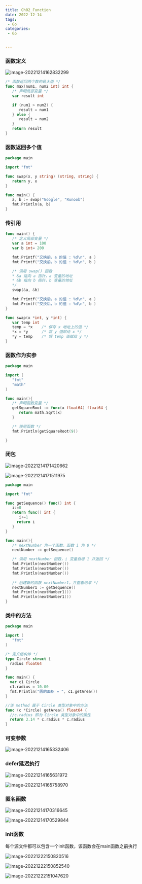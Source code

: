 ```yaml
---
title: Ch02_Function
date: 2022-12-14
tags:
 - Go
categories:
 - Go


---
```


### 

### 函数定义

![image-20221214162832299](https://markdown-1301334775.cos.eu-frankfurt.myqcloud.com/image-20221214162832299.png)

```go
/* 函数返回两个数的最大值 */
func max(num1, num2 int) int {
   /* 声明局部变量 */
   var result int

   if (num1 > num2) {
      result = num1
   } else {
      result = num2
   }
   return result
}
```



### 函数返回多个值

```go
package main

import "fmt"

func swap(x, y string) (string, string) {
   return y, x
}

func main() {
   a, b := swap("Google", "Runoob")
   fmt.Println(a, b)
}
```



### 传引用

```go
func main() {
   /* 定义局部变量 */
   var a int = 100
   var b int= 200

   fmt.Printf("交换前，a 的值 : %d\n", a )
   fmt.Printf("交换前，b 的值 : %d\n", b )

   /* 调用 swap() 函数
   * &a 指向 a 指针，a 变量的地址
   * &b 指向 b 指针，b 变量的地址
   */
   swap(&a, &b)

   fmt.Printf("交换后，a 的值 : %d\n", a )
   fmt.Printf("交换后，b 的值 : %d\n", b )
}

func swap(x *int, y *int) {
   var temp int
   temp = *x    /* 保存 x 地址上的值 */
   *x = *y      /* 将 y 值赋给 x */
   *y = temp    /* 将 temp 值赋给 y */
}
```



### 函数作为实参

```go
package main

import (
   "fmt"
   "math"
)

func main(){
   /* 声明函数变量 */
   getSquareRoot := func(x float64) float64 {
      return math.Sqrt(x)
   }

   /* 使用函数 */
   fmt.Println(getSquareRoot(9))

}
```



### 闭包

![image-20221214171420662](https://markdown-1301334775.cos.eu-frankfurt.myqcloud.com/image-20221214171420662.png)

![image-20221214171511975](https://markdown-1301334775.cos.eu-frankfurt.myqcloud.com/image-20221214171511975.png)

```go
package main

import "fmt"

func getSequence() func() int {
   i:=0
   return func() int {
      i+=1
     return i  
   }
}

func main(){
   /* nextNumber 为一个函数，函数 i 为 0 */
   nextNumber := getSequence()  

   /* 调用 nextNumber 函数，i 变量自增 1 并返回 */
   fmt.Println(nextNumber())
   fmt.Println(nextNumber())
   fmt.Println(nextNumber())
   
   /* 创建新的函数 nextNumber1，并查看结果 */
   nextNumber1 := getSequence()  
   fmt.Println(nextNumber1())
   fmt.Println(nextNumber1())
}
```



### 类中的方法

```go
package main

import (
   "fmt"  
)

/* 定义结构体 */
type Circle struct {
  radius float64
}

func main() {
  var c1 Circle
  c1.radius = 10.00
  fmt.Println("圆的面积 = ", c1.getArea())
}

//该 method 属于 Circle 类型对象中的方法
func (c *Circle) getArea() float64 {
  //c.radius 即为 Circle 类型对象中的属性
  return 3.14 * c.radius * c.radius
}
```



### 可变参数

![image-20221214165332406](https://markdown-1301334775.cos.eu-frankfurt.myqcloud.com/image-20221214165332406.png)





### defer延迟执行

![image-20221214165631972](https://markdown-1301334775.cos.eu-frankfurt.myqcloud.com/image-20221214165631972.png)

![image-20221214165758970](https://markdown-1301334775.cos.eu-frankfurt.myqcloud.com/image-20221214165758970.png)







### 匿名函数

![image-20221214170316645](https://markdown-1301334775.cos.eu-frankfurt.myqcloud.com/image-20221214170316645.png)

![image-20221214170529844](https://markdown-1301334775.cos.eu-frankfurt.myqcloud.com/image-20221214170529844.png)



### init函数

每个源文件都可以包含一个init函数，该函数会在main函数之前执行

![image-20221222150820516](https://markdown-1301334775.cos.eu-frankfurt.myqcloud.com/image-20221222150820516.png)

![image-20221222150852540](https://markdown-1301334775.cos.eu-frankfurt.myqcloud.com/image-20221222150852540.png)

![image-20221222151047620](https://markdown-1301334775.cos.eu-frankfurt.myqcloud.com/image-20221222151047620.png)